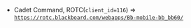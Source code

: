  - Cadet Command, ROTC(`client_id=116`) => [`https://rotc.blackboard.com/webapps/Bb-mobile-bb_bb60/`](https://rotc.blackboard.com/webapps/Bb-mobile-bb_bb60/)

